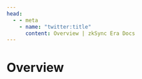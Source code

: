 ```yaml
---
head:
  - - meta
    - name: "twitter:title"
      content: Overview | zkSync Era Docs
---
```


# Overview
